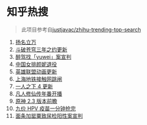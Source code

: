 # 知乎热搜

> 此项目参考自[justjavac/zhihu-trending-top-search](https://github.com/justjavac/zhihu-trending-top-search/blob/main/utils.ts)

<!-- BEGIN -->
  <!-- 最后更新时间:Sun Nov 14 2021 04:13:55 GMT+0000 (Coordinated Universal Time) -->
  1. [扬名立万](https://www.zhihu.com/search?q=扬名立万)
1. [斗破苍穹三年之约更新](https://www.zhihu.com/search?q=斗破苍穹三年之约)
1. [醉驾找「yuwei」案宣判](https://www.zhihu.com/search?q=yuwei)
1. [中国女排颜妮退役](https://www.zhihu.com/search?q=颜妮)
1. [英雄联盟动画更新](https://www.zhihu.com/search?q=英雄联盟双城之战)
1. [上海地铁接触网跳闸](https://www.zhihu.com/search?q=上海地铁)
1. [一人之下 4 更新](https://www.zhihu.com/search?q=一人之下4)
1. [凡人修仙传年番开播](https://www.zhihu.com/search?q=凡人修仙传)
1. [原神 2.3 版本前瞻](https://www.zhihu.com/search?q=原神)
1. [九价 HPV 疫苗一分钟抢完](https://www.zhihu.com/search?q=九价)
1. [面条加罂粟致尿检阳性案宣判](https://www.zhihu.com/search?q=司机吃面尿检阳性)
  <!-- END -->